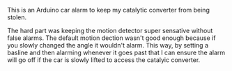This is an Arduino car alarm to keep my catalytic converter from being stolen.

The hard part was keeping the motion detector super sensative without false alarms. The default motion dection wasn't good enough because if you slowly changed the angle it wouldn't alarm. This way, by setting a basline and then alarming whenever it goes past that I can ensure the alarm will go off if the car is slowly lifted to access the catalyic converter.


